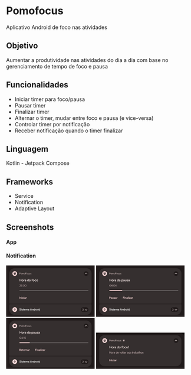 # Pomofocus
Aplicativo Android de foco nas atividades


## Objetivo
Aumentar a produtividade nas atividades do dia a dia com base no gerenciamento de tempo de foco e pausa


## Funcionalidades
- Iniciar timer para foco/pausa
- Pausar timer
- Finalizar timer
- Alternar o timer, mudar entre foco e pausa (e vice-versa)
- Controlar timer por notificação
- Receber notificação quando o timer finalizar


## Linguagem
Kotlin - Jetpack Compose


## Frameworks
- Service
- Notification
- Adaptive Layout


## Screenshots
#### App

#### Notification
<img width="240px" src="app/screenshots/silent_notification_start_focus_timer.jpeg" alt="Start focus timer - Notification" /> <img width="240px" src="app/screenshots/silent_notification_timer_running.jpeg" alt="Timer running - Notification" /> <img width="240px" src="app/screenshots/silent_notification_timer_paused.jpeg" alt="Timer paused - Notification" /> <img width="240px" src="app/screenshots/alarm_notification_time_to_focus.jpeg" alt="Alarm Notification" />
